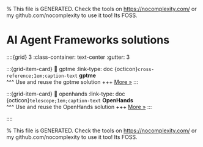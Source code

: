 
% This file is GENERATED. Check the tools on https://nocomplexity.com/ or my github.com/nocomplexity to use it too! Its FOSS. 

# AI Agent Frameworks solutions 
::::{grid} 3
:class-container: text-center
:gutter: 3 

:::{grid-item-card}
:link: gptme
:link-type: doc
{octicon}`cross-reference;1em;caption-text` **gptme**        
^^^
Use and reuse the gptme solution
+++
[More »](gptme)
:::

:::{grid-item-card}
:link: openhands
:link-type: doc
{octicon}`telescope;1em;caption-text` **OpenHands**        
^^^
Use and reuse the OpenHands solution
+++
[More »](openhands)
:::

::::


% This file is GENERATED. Check the tools on https://nocomplexity.com/ or my github.com/nocomplexity to use it too! Its FOSS. 

